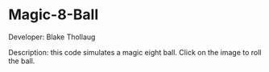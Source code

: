 # Magic-8-Ball
Developer: Blake Thollaug

Description: this code simulates a magic eight ball. Click on the image to roll the ball.
